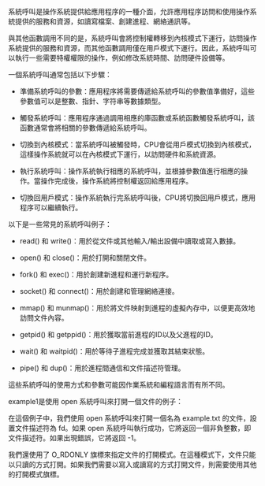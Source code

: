 系統呼叫是操作系統提供給應用程序的一種介面，允許應用程序訪問和使用操作系統提供的服務和資源，如讀寫檔案、創建進程、網絡通訊等。

與其他函數調用不同的是，系統呼叫會將控制權轉移到內核模式下運行，訪問操作系統提供的服務和資源，而其他函數調用僅在用戶模式下運行。因此，系統呼叫可以執行一些需要特權權限的操作，例如修改系統時間、訪問硬件設備等。

一個系統呼叫通常包括以下步驟：

* 準備系統呼叫的參數：應用程序將需要傳遞給系統呼叫的參數值準備好，這些參數值可以是整數、指針、字符串等數據類型。

* 觸發系統呼叫：應用程序通過調用相應的庫函數或系統函數觸發系統呼叫，該函數通常會將相關的參數傳遞給系統呼叫。

* 切換到內核模式：當系統呼叫被觸發時，CPU會從用戶模式切換到內核模式，這樣操作系統就可以在內核模式下運行，以訪問硬件和系統資源。

* 執行系統呼叫：操作系統執行相應的系統呼叫，並根據參數值進行相應的操作。當操作完成後，操作系統將控制權返回給應用程序。

* 切換回用戶模式：操作系統執行完系統呼叫後，CPU將切換回用戶模式，應用程序可以繼續執行。



以下是一些常見的系統呼叫例子：

* read() 和 write()：用於從文件或其他輸入/輸出設備中讀取或寫入數據。

* open() 和 close()：用於打開和關閉文件。

* fork() 和 exec()：用於創建新進程和運行新程序。

* socket() 和 connect()：用於創建和管理網絡連接。

* mmap() 和 munmap()：用於將文件映射到進程的虛擬內存中，以便更高效地訪問文件內容。

* getpid() 和 getppid()：用於獲取當前進程的ID以及父進程的ID。

* wait() 和 waitpid()：用於等待子進程完成並獲取其結束狀態。

* pipe() 和 dup()：用於進程間通信和文件描述符管理。

這些系統呼叫的使用方式和參數可能因作業系統和編程語言而有所不同。



example1是使用 open 系統呼叫來打開一個文件的例子：

在這個例子中，我們使用 open 系統呼叫來打開一個名為 example.txt 的文件，設置文件描述符為 fd。如果 open 系統呼叫執行成功，它將返回一個非負整數，即文件描述符。如果出現錯誤，它將返回 -1。

我們還使用了 O_RDONLY 旗標來指定文件的打開模式。在這種模式下，文件只能以只讀的方式打開。如果我們需要以寫入或讀寫的方式打開文件，則需要使用其他的打開模式旗標。
